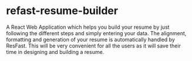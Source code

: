 # refast-resume-builder
A React Web Application which helps you build your resume by just following the different steps and simply entering your data. The alignment, formatting and generation of your resume is automatically handled by ResFast. This will be very convenient for all the users as it will save their time in designing and building a resume. 
